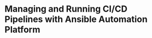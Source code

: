 # Managing and Running CI/CD Pipelines with Ansible Automation Platform

<!-- Whether they know it or not, everyone in the enterprise organization is taking advantage of public cloud to do their jobs, and in many cases the infrastructure they use is provisioned on-demand. This lowers costs and increases business agility.

End-users that are more directly using public cloud to get work done may not have expertise in the cloud console and/or API(and in most cases should not be given access anyhow), but still need to be given a simple interface to set up and tear down on-demand workloads when needed. *How can we do this?*

Combining peer-reviewed, Infrastructure-as-Code automation, least-privilege user access, and simple GUI interfaces, you can empower these end-users to set up the on-demand workloads that allow them to complete the tasks at hand. Examples include:
- Setting up a sandbox environment for testing purposes
- Implementing disaster recovery of an application
- Setting up infrastructure for on-demand data processing

This repository contains an 'art-of-the-possible' demonstration of this very concept. Ansible playbooks are run to accomplish the following:
- Create a virtual private cloud with a public subnet in either **AWS** or **GCP**
- Create a number of Red Hat Enterprise Linux instances, with the following attributes:
  - Includes a set of pre-defined users, each with privilege-escalation rights and that must create a new password upon first login.
  - Hosts an Apache webserver and dynamically generated index.html page.
  - Is registered with Red Hat Insights
- Create a container-based secrets engine that holds static SSH private keys for the predefined linux user passwords

A visual representation of the final product can be seen here:

<p align="center">
<img src="images/cloud_infrastructure.png" alt="Cloud Infrastructure"
	title="Cloud Infrastructure" width="500" />
</p>

The Ansible playbooks are implemented with the following Ansible Tower Workflow Template (for separation of responsibilities and error handling):

<p align="center">
<img src="images/cloud_workflow.gif" alt="Cloud Provisioning Workflow"
	title="Cloud Provisioning Workflow" width="700" />
</p>

Finally, the end-user can accomplish all of this with a simplified interface, such as a ServiceNow catalog item:

<p align="center">
<img src="images/snow_cloud_catalog.png" alt="ServiceNow Catalog Item"
	title="ServiceNow Catalog Item" width="800" />
</p>

Let's walk through the Ansible playbooks and 3rd-party integration instructions in this repository to see how this is accomplished.

# Table Of Contents
- [Demo Prerequisites and Required Variables](readme/prereqs_and_vars.md)
- [Preparing Ansible Tower Project and Credentials](readme/tower_setup.md)
- [Setting up the Ansible Tower Workflow](readme/tower_workflow.md)
- [The Payoff: Deploying Your Cloud Workload](readme/workflow_kickoff.md)
- [Bonus: Deploying Your Cloud Workload via ServiceNow](readme/snow_integration.md) -->
